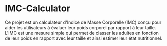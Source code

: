 # IMC-Calculator
Ce projet est un calculateur d'Indice de Masse Corporelle (IMC) conçu pour aider les utilisateurs à évaluer leur poids corporel par rapport à leur taille. 
L'IMC est une mesure simple qui permet de classer les adultes en fonction de leur poids en rapport avec leur taille et ainsi estimer leur état nutritionnel.

